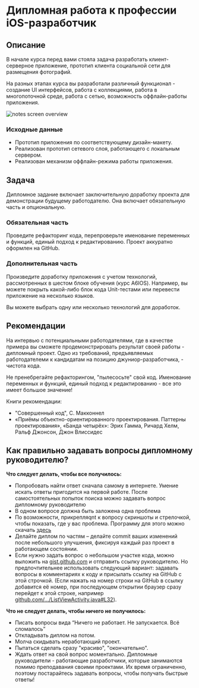 # Дипломная работа к профессии iOS-разработчик 

## Описание

В начале курса перед вами стояла задача разработать клиент-серверное приложение, прототип клиента социальной сети для размещения фотографий.

На разных этапах курса вы разработали различный функционал - создание UI интерфейсов, работа с коллекциями, работа в многопоточной среде, работа с сетью, возможность оффлайн-работы приложения. 

![notes screen overview](resources/iPhoneSE.png)

### Исходные данные

- Прототип приложения по соответствующему дизайн-макету.
- Реализован прототип сетевого слоя, работающего с локальным сервером.
- Реализован механизм оффлайн-режима работы приложения. 

## Задача

Дипломное задание включает заключительную доработку проекта для демонстрации будущему работодателю. Она включает обязательную часть и опциональную.

### Обязательная часть
Проведите рефакторинг кода, перепроверьте именование переменных и функций, единый подход к редактированию. Проект аккуратно оформлен на GitHub.

### Дополнительная часть
Произведите доработку приложения с учетом технологий, рассмотренных в шестом блоке обучения (курс A6IOS). 
Например, вы можете покрыть какой-либо блок кода Unit-тестами или перевести приложение на несколько языков.

Вы можете выбрать одну или несколько технологий для доработок.

## Рекомендации

На интервью с потенциальными работодателями, где в качестве примера вы сможете продемонстрировать результат своей  работы - дипломный проект. Одно из требований, предъявляемых работодателеми к кандидатам на позицию джуниор-разработчика, - чистота кода.

Не пренебрегайте рефакторингом, "пылесосьте" свой код. Именование переменных и функций, единый подход к редактированию - все это имеет большое значение!

Книги рекомендации:

- "Совершенный код", С. Макконнел
- «Приёмы объектно-ориентированного проектирования. Паттерны проектирования», «Банда четырёх»: Эрих Гамма, Ричард Хелм, Ральф Джонсон, Джон Влиссидес


## Как правильно задавать вопросы дипломному руководителю?

**Что следует делать, чтобы все получилось:**

* Попробовать найти ответ сначала самому в интернете. Умение искать ответы пригодится на первой работе. После самостоятельных попыток поиска можно задавать вопрос дипломному руководителю
* В одном вопросе должна быть заложена одна проблема 
* По возможности, прикрепляqnt к вопросу скриншоты и стрелочкой, чтобы показать, где у вас проблема. Программу для этого можно скачать [здесь](https://app.prntscr.com/ru/)
* Делайте диплом по частям – делайте commit ваших изменений после небольшого улучшения, фиксируя каждый раз проект в работающем состоянии.
* Если нужно задать вопрос о небольшом участке кода, можно выложить на [gist.github.com](https://gist.github.com/) и отправить ссылку руководителю. Но предпочтительнее использовать следующий вариант: задавать вопросы в комментариях к коду и присылать ссылку на GitHub с этой строчкой. (Если нажать на номер строки на GitHub в ссылку добавится её номер, при последующем открытии браузер сразу перейдет к этой строке, например [github.com/.../ListViewActivity.java#L32](https://github.com/netology-code/and-homeworks/blob/master/4.1.listview/4.1.1/code/app/src/main/java/ru/netology/lists/ListViewActivity.java#L32)).

**Что не следует делать, чтобы ничего не получилось:**

* Писать вопросы вида “Ничего не работает. Не запускается. Всё сломалось”
* Откладывать диплом на потом. 
* Молча скидывать неработающий проект.
* Пытаться сделать сразу "красиво", "окончательно".
* Ждать ответ на свой вопрос моментально. Дипломные руководители - работающие разработчики, которые занимаются помимо преподавания своими проектами. Их время ограниченно, поэтому постарайтесь задавать вопросы, чтобы получать быстрые ответы! 
